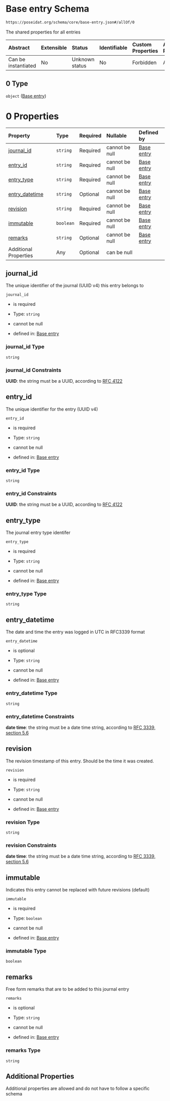 # Base entry Schema

```txt
https://poseidat.org/schema/core/base-entry.json#/allOf/0
```

The shared properties for all entries

| Abstract            | Extensible | Status         | Identifiable | Custom Properties | Additional Properties | Access Restrictions | Defined In                                                                 |
| :------------------ | :--------- | :------------- | :----------- | :---------------- | :-------------------- | :------------------ | :------------------------------------------------------------------------- |
| Can be instantiated | No         | Unknown status | No           | Forbidden         | Allowed               | none                | [ais-message.json*](schemas/entry/ais-message.json "open original schema") |

## 0 Type

`object` ([Base entry](ais-message-allof-base-entry.md))

# 0 Properties

| Property                          | Type      | Required | Nullable       | Defined by                                                                                                                          |
| :-------------------------------- | :-------- | :------- | :------------- | :---------------------------------------------------------------------------------------------------------------------------------- |
| [journal_id](#journal_id)         | `string`  | Required | cannot be null | [Base entry](base-entry-properties-journal_id.md "https://poseidat.org/schema/core/base-entry.json#/properties/journal_id")         |
| [entry_id](#entry_id)             | `string`  | Required | cannot be null | [Base entry](base-entry-properties-entry_id.md "https://poseidat.org/schema/core/base-entry.json#/properties/entry_id")             |
| [entry_type](#entry_type)         | `string`  | Required | cannot be null | [Base entry](base-entry-properties-entry_type.md "https://poseidat.org/schema/core/base-entry.json#/properties/entry_type")         |
| [entry_datetime](#entry_datetime) | `string`  | Optional | cannot be null | [Base entry](base-entry-properties-entry_datetime.md "https://poseidat.org/schema/core/base-entry.json#/properties/entry_datetime") |
| [revision](#revision)             | `string`  | Required | cannot be null | [Base entry](base-entry-properties-revision.md "https://poseidat.org/schema/core/base-entry.json#/properties/revision")             |
| [immutable](#immutable)           | `boolean` | Required | cannot be null | [Base entry](base-entry-properties-immutable.md "https://poseidat.org/schema/core/base-entry.json#/properties/immutable")           |
| [remarks](#remarks)               | `string`  | Optional | cannot be null | [Base entry](base-entry-properties-remarks.md "https://poseidat.org/schema/core/base-entry.json#/properties/remarks")               |
| Additional Properties             | Any       | Optional | can be null    |                                                                                                                                     |

## journal_id

The unique identifier of the journal (UUID v4) this entry belongs to

`journal_id`

*   is required

*   Type: `string`

*   cannot be null

*   defined in: [Base entry](base-entry-properties-journal_id.md "https://poseidat.org/schema/core/base-entry.json#/properties/journal_id")

### journal_id Type

`string`

### journal_id Constraints

**UUID**: the string must be a UUID, according to [RFC 4122](https://tools.ietf.org/html/rfc4122 "check the specification")

## entry_id

The unique identifier for the entry (UUID v4)

`entry_id`

*   is required

*   Type: `string`

*   cannot be null

*   defined in: [Base entry](base-entry-properties-entry_id.md "https://poseidat.org/schema/core/base-entry.json#/properties/entry_id")

### entry_id Type

`string`

### entry_id Constraints

**UUID**: the string must be a UUID, according to [RFC 4122](https://tools.ietf.org/html/rfc4122 "check the specification")

## entry_type

The journal entry type identifer

`entry_type`

*   is required

*   Type: `string`

*   cannot be null

*   defined in: [Base entry](base-entry-properties-entry_type.md "https://poseidat.org/schema/core/base-entry.json#/properties/entry_type")

### entry_type Type

`string`

## entry_datetime

The date and time the entry was logged in UTC in RFC3339 format

`entry_datetime`

*   is optional

*   Type: `string`

*   cannot be null

*   defined in: [Base entry](base-entry-properties-entry_datetime.md "https://poseidat.org/schema/core/base-entry.json#/properties/entry_datetime")

### entry_datetime Type

`string`

### entry_datetime Constraints

**date time**: the string must be a date time string, according to [RFC 3339, section 5.6](https://tools.ietf.org/html/rfc3339 "check the specification")

## revision

The revision timestamp of this entry. Should be the time it was created.

`revision`

*   is required

*   Type: `string`

*   cannot be null

*   defined in: [Base entry](base-entry-properties-revision.md "https://poseidat.org/schema/core/base-entry.json#/properties/revision")

### revision Type

`string`

### revision Constraints

**date time**: the string must be a date time string, according to [RFC 3339, section 5.6](https://tools.ietf.org/html/rfc3339 "check the specification")

## immutable

Indicates this entry cannot be replaced with future revisions (default)

`immutable`

*   is required

*   Type: `boolean`

*   cannot be null

*   defined in: [Base entry](base-entry-properties-immutable.md "https://poseidat.org/schema/core/base-entry.json#/properties/immutable")

### immutable Type

`boolean`

## remarks

Free form remarks that are to be added to this journal entry

`remarks`

*   is optional

*   Type: `string`

*   cannot be null

*   defined in: [Base entry](base-entry-properties-remarks.md "https://poseidat.org/schema/core/base-entry.json#/properties/remarks")

### remarks Type

`string`

## Additional Properties

Additional properties are allowed and do not have to follow a specific schema
